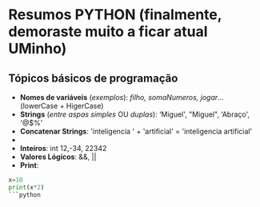 # Resumos PYTHON (finalmente, demoraste muito a ficar atual UMinho)

## Tópicos básicos de programação

- __Nomes de variáveis__ (_exemplos_): _filho, somaNumeros, jogar_… (lowerCase + HigerCase)
- __Strings__ (_entre aspas simples_ OU _duplas_): ‘Miguel', "Miguel", ‘Abraço', '@$%'
- __Concatenar Strings__: 'inteligencia ' + 'artificial' = 'inteligencia artificial'
- 
- __Inteiros__: int 12,-34, 22342
- __Valores Lógicos__: &&, ||
- __Print__: 

```python
x=10
print(x*2) 
```python
